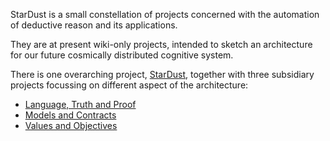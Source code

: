 StarDust is a small constellation of projects concerned with the automation of deductive reason and its applications.

They are at present wiki-only projects, intended to sketch an architecture for our future cosmically distributed cognitive system.

There is one overarching project, [StarDust](StarDust), together with three subsidiary projects focussing on different aspect of the architecture:

- [Language, Truth and Proof](https://github.com/rbjones/HoLoTruth/wiki)
- [Models and Contracts](https://github.com/rbjones/HoLoMod/wiki)
- [Values and Objectives](https://github.com/rbjones/HoLoVal/wiki)









